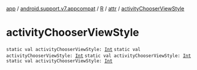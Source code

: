 [app](../../../index.md) / [android.support.v7.appcompat](../../index.md) / [R](../index.md) / [attr](index.md) / [activityChooserViewStyle](.)

# activityChooserViewStyle

`static val activityChooserViewStyle: `[`Int`](https://kotlinlang.org/api/latest/jvm/stdlib/kotlin/-int/index.html)
`static val activityChooserViewStyle: `[`Int`](https://kotlinlang.org/api/latest/jvm/stdlib/kotlin/-int/index.html)
`static val activityChooserViewStyle: `[`Int`](https://kotlinlang.org/api/latest/jvm/stdlib/kotlin/-int/index.html)
`static val activityChooserViewStyle: `[`Int`](https://kotlinlang.org/api/latest/jvm/stdlib/kotlin/-int/index.html)